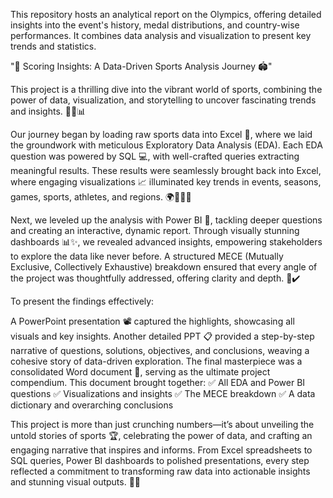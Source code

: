 This repository hosts an analytical report on the Olympics, offering detailed insights into the event's history, medal distributions, and country-wise performances. It combines data analysis and visualization to present key trends and statistics.

"🏅 Scoring Insights: A Data-Driven Sports Analysis Journey 🏟️"

This project is a thrilling dive into the vibrant world of sports, combining the power of data, visualization, and storytelling to uncover fascinating trends and insights. 🕵️‍♂️📊

Our journey began by loading raw sports data into Excel 📂, where we laid the groundwork with meticulous Exploratory Data Analysis (EDA). Each EDA question was powered by SQL 💻, with well-crafted queries extracting meaningful results. These results were seamlessly brought back into Excel, where engaging visualizations 📈 illuminated key trends in events, seasons, games, sports, athletes, and regions. 🌍🏋️‍♂️🏏

Next, we leveled up the analysis with Power BI 🚀, tackling deeper questions and creating an interactive, dynamic report. Through visually stunning dashboards 📊✨, we revealed advanced insights, empowering stakeholders to explore the data like never before. A structured MECE (Mutually Exclusive, Collectively Exhaustive) breakdown ensured that every angle of the project was thoughtfully addressed, offering clarity and depth. 📜✔️

To present the findings effectively:

A PowerPoint presentation 📽️ captured the highlights, showcasing all visuals and key insights. Another detailed PPT 📋 provided a step-by-step narrative of questions, solutions, objectives, and conclusions, weaving a cohesive story of data-driven exploration. The final masterpiece was a consolidated Word document 📑, serving as the ultimate project compendium. This document brought together: ✅ All EDA and Power BI questions ✅ Visualizations and insights ✅ The MECE breakdown ✅ A data dictionary and overarching conclusions

This project is more than just crunching numbers—it’s about unveiling the untold stories of sports 🏆, celebrating the power of data, and crafting an engaging narrative that inspires and informs. From Excel spreadsheets to SQL queries, Power BI dashboards to polished presentations, every step reflected a commitment to transforming raw data into actionable insights and stunning visual outputs. 🎯💡
